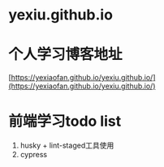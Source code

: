 # yexiu.github.io

# 个人学习博客地址

[https://yexiaofan.github.io/yexiu.github.io/](https://yexiaofan.github.io/yexiu.github.io/)

# 前端学习todo list

1. husky + lint-staged工具使用
2. cypress
